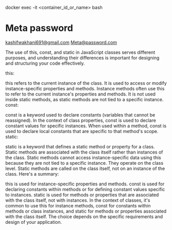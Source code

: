 docker exec -it <container_id_or_name> bash


# Meta password
kashifwakhani691@gmail.com
Meta@password.com


 
The use of this, const, and static in JavaScript classes serves different purposes, and understanding their differences is important for designing and structuring your code effectively.

this:

this refers to the current instance of the class. It is used to access or modify instance-specific properties and methods.
Instance methods often use this to refer to the current instance's properties and methods.
It is not used inside static methods, as static methods are not tied to a specific instance.
const:

const is a keyword used to declare constants (variables that cannot be reassigned).
In the context of class properties, const is used to declare constant values for specific instances.
When used within a method, const is used to declare local constants that are specific to that method's scope.
static:

static is a keyword that defines a static method or property for a class. Static methods are associated with the class itself rather than instances of the class.
Static methods cannot access instance-specific data using this because they are not tied to a specific instance. They operate on the class level.
Static methods are called on the class itself, not on an instance of the class.
Here's a summary:

this is used for instance-specific properties and methods.
const is used for declaring constants within methods or for defining constant values specific to instances.
static is used for methods or properties that are associated with the class itself, not with instances.
In the context of classes, it's common to use this for instance methods, const for constants within methods or class instances, and static for methods or properties associated with the class itself. The choice depends on the specific requirements and design of your application.